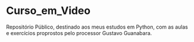 # Curso_em_Video
Repositório Público, destinado aos meus estudos em Python, com as aulas e exercícios proprostos pelo processor Gustavo Guanabara.
